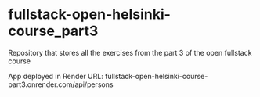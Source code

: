 # fullstack-open-helsinki-course_part3

Repository that stores all the exercises from the part 3 of the open fullstack course

App deployed in Render
URL: fullstack-open-helsinki-course-part3.onrender.com/api/persons
